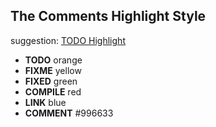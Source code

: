 ## The Comments Highlight Style
  suggestion: [TODO Highlight](https://marketplace.visualstudio.com/items?itemName=wayou.vscode-todo-highlight)
- **TODO** orange
- **FIXME** yellow
- **FIXED** green
- **COMPILE** red
- **LINK** blue
- **COMMENT** #996633
